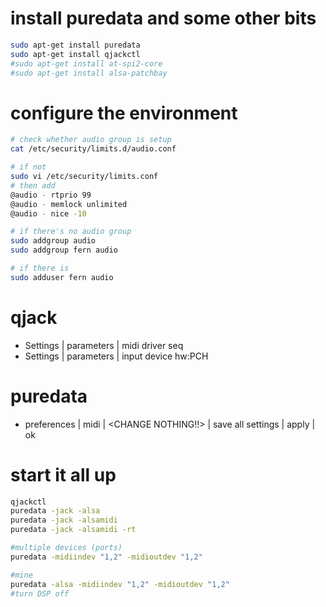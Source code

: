 # install puredata and some other bits
```bash
sudo apt-get install puredata
sudo apt-get install qjackctl
#sudo apt-get install at-spi2-core
#sudo apt-get install alsa-patchbay
```

# configure the environment
```bash
# check whether audio group is setup
cat /etc/security/limits.d/audio.conf

# if not
sudo vi /etc/security/limits.conf
# then add
@audio - rtprio 99
@audio - memlock unlimited
@audio - nice -10

# if there's no audio group
sudo addgroup audio
sudo addgroup fern audio

# if there is
sudo adduser fern audio
```

# qjack
* Settings | parameters | midi driver seq
* Settings | parameters | input device hw:PCH

# puredata
* preferences | midi | <CHANGE NOTHING!!> | save all settings | apply | ok

# start it all up
```bash
qjackctl
puredata -jack -alsa
puredata -jack -alsamidi
puredata -jack -alsamidi -rt

#multiple devices (ports)
puredata -midiindev "1,2" -midioutdev "1,2"

#mine
puredata -alsa -midiindev "1,2" -midioutdev "1,2"
#turn DSP off
```

